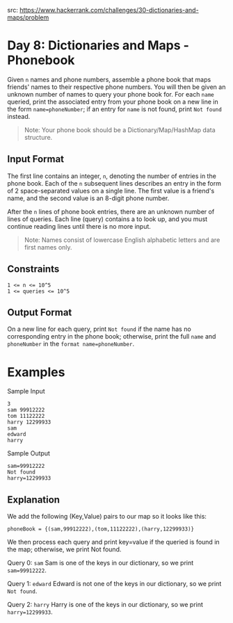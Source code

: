 src: https://www.hackerrank.com/challenges/30-dictionaries-and-maps/problem

# Day 8: Dictionaries and Maps - Phonebook
Given `n` names and phone numbers, assemble a phone book that maps friends' names to their respective phone numbers. You will then be given an unknown number of names to query your phone book for. For each `name` queried, print the associated entry from your phone book on a new line in the form `name=phoneNumber`; if an entry for `name` is not found, print `Not found` instead.

> Note: Your phone book should be a Dictionary/Map/HashMap data structure.

## Input Format

The first line contains an integer, `n`, denoting the number of entries in the phone book.
Each of the `n` subsequent lines describes an entry in the form of 2 space-separated values on a single line. The first value is a friend's name, and the second value is an 8-digit phone number.

After the `n` lines of phone book entries, there are an unknown number of lines of queries. Each line (query) contains a  to look up, and you must continue reading lines until there is no more input.

> Note: Names consist of lowercase English alphabetic letters and are first names only.

## Constraints

```
1 <= n <= 10^5
1 <= queries <= 10^5
```

## Output Format

On a new line for each query, print `Not found` if the name has no corresponding entry in the phone book; otherwise, print the full `name` and `phoneNumber` in the `format name=phoneNumber`.

# Examples

Sample Input
```
3
sam 99912222
tom 11122222
harry 12299933
sam
edward
harry
```

Sample Output
```
sam=99912222
Not found
harry=12299933
```

## Explanation

We add the following  (Key,Value) pairs to our map so it looks like this:

`phoneBook = {(sam,99912222),(tom,11122222),(harry,12299933)}`

We then process each query and print key=value if the queried  is found in the map; otherwise, we print Not found.

Query 0: `sam`
Sam is one of the keys in our dictionary, so we print `sam=99912222`.

Query 1: `edward`
Edward is not one of the keys in our dictionary, so we print `Not found`.

Query 2: `harry`
Harry is one of the keys in our dictionary, so we print `harry=12299933`.